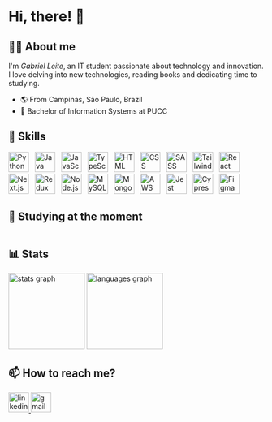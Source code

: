 # Hi, there! 👋

## 🧑‍💻 About me

I'm *Gabriel Leite*, an IT student passionate about technology and innovation. I love delving into new technologies, reading books and dedicating time to studying.

- 🌎 From Campinas, São Paulo, Brazil
- 🏦 Bachelor of Information Systems at PUCC

## 🧮 Skills

<div align>

  <img src="https://skillicons.dev/icons?i=py" height="40" alt="Python logo"/>
  <img width="4"/>
  <img src="https://skillicons.dev/icons?i=java" height="40" alt="Java logo"/>
  <img width="4"/>
  <img src="https://skillicons.dev/icons?i=js" height="40" alt="JavaScript logo"/>
  <img width="4"/>
  <img src="https://skillicons.dev/icons?i=ts" height="40" alt="TypeScript logo"/>
  <img width="4"/>
  <img src="https://skillicons.dev/icons?i=html" height="40" alt="HTML logo"/>
  <img width="4"/>
  <img src="https://skillicons.dev/icons?i=css" height="40" alt="CSS logo"/>
  <img width="4"/>
  <img src="https://skillicons.dev/icons?i=sass" height="40" alt="SASS logo"/>
  <img width="4"/>
  <img src="https://skillicons.dev/icons?i=tailwind" height="40" alt="Tailwind CSS logo"/>
  <img width="4"/>
  <img src="https://skillicons.dev/icons?i=react" height="40" alt="React logo"/>
  <img width="4"/>
  <img src="https://skillicons.dev/icons?i=next" height="40" alt="Next.js logo"/>
  <img width="4"/>
  <img src="https://skillicons.dev/icons?i=redux" height="40" alt="Redux logo"/>
  <img width="4"/>
  <img src="https://skillicons.dev/icons?i=nodejs" height="40" alt="Node.js logo"/>
  <img width="4"/>
  <img src="https://skillicons.dev/icons?i=mysql" height="40" alt="MySQL logo"/>
  <img width="4"/>
  <img src="https://skillicons.dev/icons?i=mongo" height="40" alt="MongoDB logo"/>
  <img width="4"/>
  <img src="https://skillicons.dev/icons?i=aws" height="40" alt="AWS logo"/>
  <img width="4"/>
  <img src="https://skillicons.dev/icons?i=jest" height="40" alt="Jest logo"/>
  <img width="4"/>
  <img src="https://skillicons.dev/icons?i=cypress" height="40" alt="Cypress logo"/>
  <img width="4"/>
  <img src="https://skillicons.dev/icons?i=figma" height="40" alt="Figma logo"/>
  <img width="4"/>
  
</div>

## 🧠 Studying at the moment

<div>
  <img width="4"/>
</div>

## 📊 Stats

<div>
  <img src="https://github-readme-stats.vercel.app/api?username=gabrieells&show_icons=true&theme=transparent&title_color=86d9d1&text_color=bfbfbf&hide_border=true" height="150" alt="stats graph"/>
  <img src="https://github-readme-stats.vercel.app/api/top-langs/?username=gabrieells&layout=compact&theme=transparent&title_color=86d9d1&text_color=bfbfbf&hide_border=true" height="150" alt="languages graph"/>
</div>

## 📫 How to reach me?

<div>
  <a href="https://www.linkedin.com/in/gabriellsdev" target="_blank">
    <img src="https://img.shields.io/static/v1?message=LinkedIn&logo=linkedin&label=&color=0077B5&logoColor=white&labelColor=&style=for-the-badge" height="40" alt="linkedin logo"  />
  </a>
  <a href="gabriellsdev@gmail.com">
    <img src="https://img.shields.io/static/v1?message=Gmail&logo=gmail&label=&color=D14836&logoColor=white&labelColor=&style=for-the-badge" height="40" alt="gmail logo"  />
  </a>
</div>
